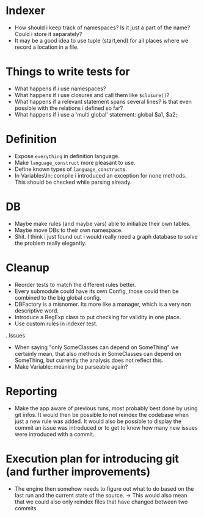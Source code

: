 # Indexer
* How should i keep track of namespaces? Is it just a part of the name? Could i
  store it separately?
* It may be a good idea to use tuple (start,end) for all places where we record
  a location in a file.

# Things to write tests for
* What happens if i use namespaces?
* What happens if i use closures and call them like `$closure()`?
* What happens if a relevant statement spans several lines? is that even possible
  with the relations i defined so far?
* What happens if i use a 'multi global' statement: global $a1, $a2;

# Definition
* Expose `everything` in definition language.
* Make `language_construct` more pleasant to use.
* Define known types of `language_construct`s.
* In Variables\In::compile i introduced an exception for none methods. This should be checked while parsing already.

# DB
* Maybe make rules (and maybe vars) able to initialize their own tables.
* Maybe move DBs to their own namespace.
* Shit. I think i just found out i would really need a graph database to solve
  the problem really elegantly.

# Cleanup
* Reorder tests to match the different rules better.
* Every submodule could have its own Config, those could then be combined to the
  big global config.
* DBFactory is a misnomer. Its more like a manager, which is a very non descriptive
  word.
* Introduce a RegExp class to put checking for validity in one place.
* Use custom rules in indexer test.

. Issues
* When saying "only SomeClasses can depend on SomeThing" we certainly mean, that
  also methods in SomeClasses can depend on SomeThing, but currently the analysis
  does not reflect this.
* Make Variable::meaning be parseable again?

# Reporting
* Make the app aware of previous runs, most probably best done by using git infos.
  It would then be possible to not reindex the codebase when just a new rule was
  added. It would also be possible to display the commit an issue was introduced
  or to get to know how many new issues were introduced with a commit.

# Execution plan for introducing git (and further improvements)
* The engine then somehow needs to figure out what to do based on the last run and
  the current state of the source.
    -> This would also mean that we could also only reindex files that have changed
       between two commits.

